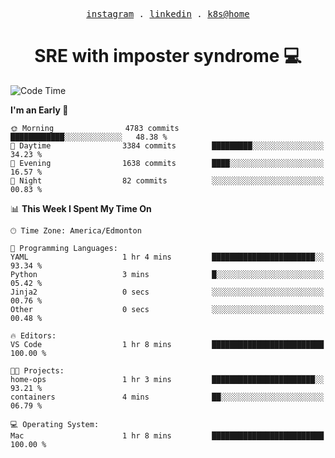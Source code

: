 <p align="center">
  <samp>
    <a href="https://www.instagram.com/lildrunkensmurf/">instagram</a> .
    <a href="https://www.linkedin.com/in/joryirving/">linkedin</a> .
    <a href="https://github.com/joryirving/k3s-home-cluster">k8s@home</a>
  </samp>
</p>

<h1 align="center">
  SRE with imposter syndrome 💻
</h1>

<!--START_SECTION:waka-->
![Code Time](http://img.shields.io/badge/Code%20Time-124%20hrs%2031%20mins-blue)

**I'm an Early 🐤** 

```text
🌞 Morning                4783 commits        ████████████░░░░░░░░░░░░░   48.38 % 
🌆 Daytime                3384 commits        █████████░░░░░░░░░░░░░░░░   34.23 % 
🌃 Evening                1638 commits        ████░░░░░░░░░░░░░░░░░░░░░   16.57 % 
🌙 Night                  82 commits          ░░░░░░░░░░░░░░░░░░░░░░░░░   00.83 % 
```


📊 **This Week I Spent My Time On** 

```text
🕑︎ Time Zone: America/Edmonton

💬 Programming Languages: 
YAML                     1 hr 4 mins         ███████████████████████░░   93.34 % 
Python                   3 mins              █░░░░░░░░░░░░░░░░░░░░░░░░   05.42 % 
Jinja2                   0 secs              ░░░░░░░░░░░░░░░░░░░░░░░░░   00.76 % 
Other                    0 secs              ░░░░░░░░░░░░░░░░░░░░░░░░░   00.48 % 

🔥 Editors: 
VS Code                  1 hr 8 mins         █████████████████████████   100.00 % 

🐱‍💻 Projects: 
home-ops                 1 hr 3 mins         ███████████████████████░░   93.21 % 
containers               4 mins              ██░░░░░░░░░░░░░░░░░░░░░░░   06.79 % 

💻 Operating System: 
Mac                      1 hr 8 mins         █████████████████████████   100.00 % 
```


<!--END_SECTION:waka-->